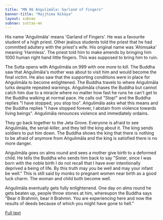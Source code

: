 ```yaml
---
title: "MN 86 Aṅgulimāla: Garland of Fingers"
banner-title: "Majjhima Nikāya" 
layout: subnav 
subnav: suttas-mn 
---
```


His name 'Aṅgulimāla' means 'Garland of Fingers'. He was a favourite student of a high priest. Other jealous students told the priest that he had committed adultery with the priest's wife. His original name was 'Ahimsaka' meaning 'Harmless'. The priest told him to make amends by bringing him 1000 human right hand little fingers. This was supposed to bring him to ruin.  


The Sutta opens with Aṅgulimāla on 999 with one more to kill. The Buddha saw that Aṅgulimāla's mother was about to visit him and would become the final victim. He also saw that the supporting conditions were in place for Aṅgulimāla to become enlightened.  The Buddha travels to where Aṅgulimāla lurks despite repeated warnings. Aṅgulimāla chases the Buddha but cannot catch him due to a miracle where no matter how fast he runs he can't get to the Buddha walking at normal pace. He calls out "Stop!" and the Buddha replies "I have stopped, you stop too". Aṅgulimāla asks what this means and the Buddha replies "I have stopped forever, I abstain from violence towards living beings". Aṅgulimāla renounces violence and immediately ordains.


They go back together to the Jeta Grove. Everyone is afraid to see Aṅgulimāla, the serial-killer, and they tell the king about it. The king sends soldiers to put him down. The Buddha shows the king that there is nothing to be afraid of anymore from Aṅgulimāla and the king is satisfied there is no more danger.


Aṅgulimāla goes on alms round and sees a mother give birth to a deformed child. He tells the Buddha who sends him back to say "Sister, since I was born with the noble birth I do not recall that I have ever intentionally deprived a being of life. By this truth may you be well and may your infant be well." This is still said by monks to pregnant women near birth as a good luck charm. The woman and child both become well.


Aṅgulimāla eventually gets fully enlightenend. One day on alms round he gets beaten up, people throw stones at him, whereupon the Buddha says "Bear it Brahmin, bear it Brahmin. You are experiencing here and now the results of deeds because of which you might have gone to hell."


[Full text](https://www.dhammatalks.org/suttas/MN/MN86.html)
